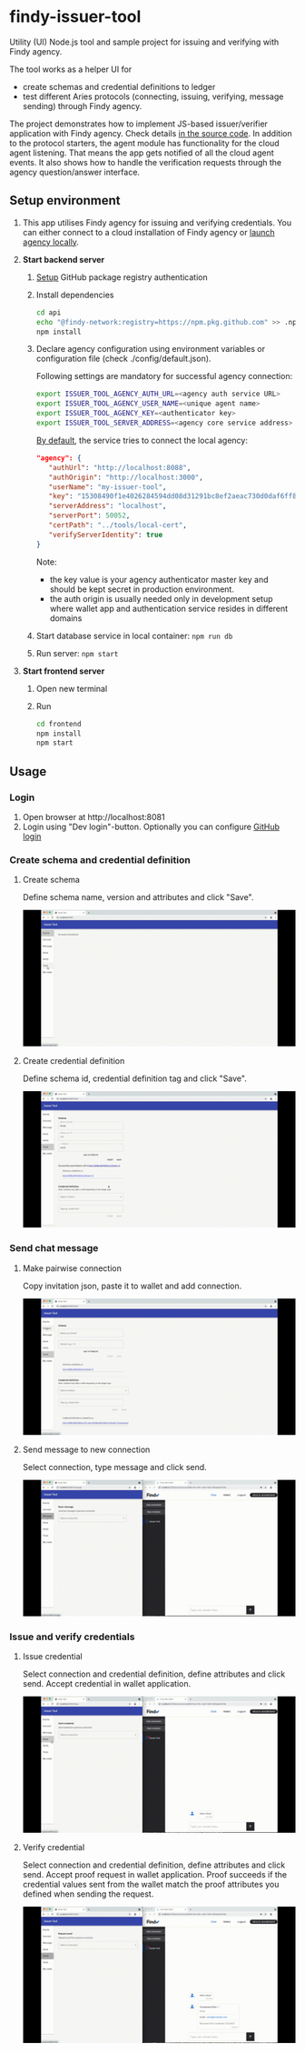 # findy-issuer-tool

Utility (UI) Node.js tool and sample project for issuing and verifying with Findy agency.

The tool works as a helper UI for
* create schemas and credential definitions to ledger
* test different Aries protocols (connecting, issuing, verifying, message sending) through Findy agency.

The project demonstrates how to implement JS-based issuer/verifier application with Findy agency. Check details [in the source code](./api/src/agent/index.js). In addition to the protocol starters, the agent module has functionality for the cloud agent listening. That means the app gets notified of all the cloud agent events. It also shows how to handle the verification requests through the agency question/answer interface.

## Setup environment

1. This app utilises Findy agency for issuing and verifying credentials. You can either connect to a cloud installation of Findy agency or [launch agency locally](https://github.com/findy-network/findy-wallet-pwa/blob/master/tools/env/README.md).

1. **Start backend server**

   1. [Setup](https://docs.github.com/en/packages/working-with-a-github-packages-registry/working-with-the-npm-registry#authenticating-with-a-personal-access-token) GitHub package registry authentication

   1. Install dependencies

      ```sh
      cd api
      echo "@findy-network:registry=https://npm.pkg.github.com" >> .npmrc
      npm install
      ```

   1. Declare agency configuration using environment variables or configuration file (check ./config/default.json).

      Following settings are mandatory for successful agency connection:

      ```sh
      export ISSUER_TOOL_AGENCY_AUTH_URL=<agency auth service URL>
      export ISSUER_TOOL_AGENCY_USER_NAME=<unique agent name>
      export ISSUER_TOOL_AGENCY_KEY=<authenticator key>
      export ISSUER_TOOL_SERVER_ADDRESS=<agency core service address>
      ```

      [By default](./api/config/default.json), the service tries to connect the local agency:

      ```json
      "agency": {
         "authUrl": "http://localhost:8088",
         "authOrigin": "http://localhost:3000",
         "userName": "my-issuer-tool",
         "key": "15308490f1e4026284594dd08d31291bc8ef2aeac730d0daf6ff87bb92d4336c",
         "serverAddress": "localhost",
         "serverPort": 50052,
         "certPath": "../tools/local-cert",
         "verifyServerIdentity": true
      }
      ```

      Note:

      - the key value is your agency authenticator master key and should be kept secret in production environment.
      - the auth origin is usually needed only in development setup where wallet app and authentication service resides in different domains

   1. Start database service in local container: `npm run db`

   1. Run server: `npm start`

1. **Start frontend server**

   1. Open new terminal

   1. Run
      ```sh
      cd frontend
      npm install
      npm start
      ```

## Usage

### Login

1. Open browser at http://localhost:8081
1. Login using "Dev login"-button. Optionally you can configure [GitHub login](./api/README.md#github_authentication)

### Create schema and credential definition

1. Create schema

   Define schema name, version and attributes and click "Save".

   ![Create schema](./docs/usage-01.gif)

1. Create credential definition

   Define schema id, credential definition tag and click "Save".

   ![Create cred def](./docs/usage-02.gif)

### Send chat message

1. Make pairwise connection

   Copy invitation json, paste it to wallet and add connection.

   ![Make connection](./docs/usage-03.gif)

1. Send message to new connection

   Select connection, type message and click send.

   ![Make connection](./docs/usage-04.gif)

### Issue and verify credentials

1. Issue credential

   Select connection and credential definition, define attributes and click send. Accept credential in wallet application.

   ![Make connection](./docs/usage-05.gif)

1. Verify credential

   Select connection and credential definition, define attributes and click send. Accept proof request in wallet application. Proof succeeds if the credential values sent from the wallet match the proof attributes you defined when sending the request.

   ![Make connection](./docs/usage-06.gif)